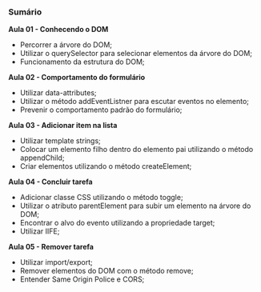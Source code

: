 ### Sumário

**Aula 01 - Conhecendo o DOM**

- Percorrer a árvore do DOM;
- Utilizar o querySelector para selecionar elementos da árvore do DOM;
- Funcionamento da estrutura do DOM;

**Aula 02 - Comportamento do formulário**

- Utilizar data-attributes;
- Utilizar o método addEventListner para escutar eventos no elemento;
- Prevenir o comportamento padrão do formulário;

**Aula 03 - Adicionar item na lista**

- Utilizar template strings;
- Colocar um elemento filho dentro do elemento pai utilizando o método appendChild;
- Criar elementos utilizando o método createElement;

**Aula 04 - Concluir tarefa**

- Adicionar classe CSS utilizando o método toggle;
- Utilizar o atributo parentElement para subir um elemento na árvore do DOM;
- Encontrar o alvo do evento utilizando a propriedade target;
- Utilizar IIFE;

**Aula 05 - Remover tarefa**

- Utilizar import/export;
- Remover elementos do DOM com o método remove;
- Entender Same Origin Police e CORS;
